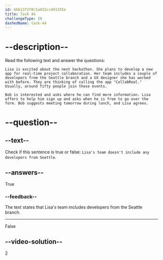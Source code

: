```yaml
---
id: 66b13f2f0c5a415ccd41335e
title: Task 44
challengeType: 19
dashedName: task-44
---
```

# --description--

Read the following text and answer the questions:

`Lisa is excited about the next hackathon. She plans to develop a new app for real-time project collaboration. Her team includes a couple of developers from the Seattle branch and a UX designer she has worked with before. They are thinking of calling the app "CollabReal." Usually, around fifty people join these events.` 

`Bob is interested and asks where he can find more information. Lisa offers to help him sign up and asks when he is free to go over the form. Bob suggests meeting tomorrow during lunch, and Lisa agrees.`

# --question--

## --text--

Check if this sentence is true or false: `Lisa's team doesn't include any developers from Seattle`.

## --answers--

True

### --feedback--

The text states that Lisa's team includes developers from the Seattle branch.

---

False

## --video-solution--

2
